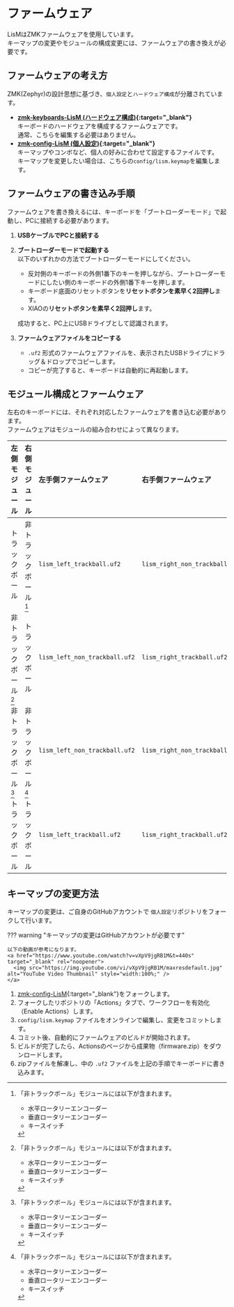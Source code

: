 # ファームウェア

LisMはZMKファームウェアを使用しています。  
キーマップの変更やモジュールの構成変更には、ファームウェアの書き換えが必要です。

## ファームウェアの考え方

ZMK(Zephyr)の設計思想に基づき、`個人設定`と`ハードウェア構成`が分離されています。

- **[zmk-keyboards-LisM (ハードウェア構成)]({{firmware_keyboard_url}}){:target="_blank"}**  
  キーボードのハードウェアを構成するファームウェアです。  
  通常、こちらを編集する必要はありません。
- **[zmk-config-LisM (個人設定)]({{firmware_config_url}}){:target="_blank"}**  
  キーマップやコンボなど、個人の好みに合わせて設定するファイルです。  
  キーマップを変更したい場合は、こちらの`config/lism.keymap`を編集します。

## ファームウェアの書き込み手順

ファームウェアを書き換えるには、キーボードを「ブートローダーモード」で起動し、PCに接続する必要があります。

1. **USBケーブルでPCと接続する**
   
2.  **ブートローダーモードで起動する**  
    以下のいずれかの方法でブートローダーモードにしてください。  
    - 反対側のキーボードの外側1番下のキーを押しながら、ブートローダーモードにしたい側のキーボードの外側1番下キーを押します。
    - キーボード底面のリセットボタンを**リセットボタンを素早く2回押し**ます。
    - XIAOの**リセットボタンを素早く2回押し**ます。

    成功すると、PC上にUSBドライブとして認識されます。

3.  **ファームウェアファイルをコピーする**
    - `.uf2` 形式のファームウェアファイルを、表示されたUSBドライブにドラッグ＆ドロップでコピーします。
    - コピーが完了すると、キーボードは自動的に再起動します。


## モジュール構成とファームウェア

左右のキーボードには、それぞれ対応したファームウェアを書き込む必要があります。  
ファームウェアはモジュールの組み合わせによって異なります。

| 左側モジュール | 右側モジュール | 左手側ファームウェア | 右手側ファームウェア |
| :--- | :--- | :--- | :--- |
| トラックボール       | 非トラックボール[^1] | `lism_left_trackball.uf2` | `lism_right_non_trackball.uf2` |
| 非トラックボール[^1] | トラックボール       | `lism_left_non_trackball.uf2` | `lism_right_trackball.uf2` |
| 非トラックボール[^1] | 非トラックボール[^1] | `lism_left_non_trackball.uf2` | `lism_right_non_trackball.uf2` |
| トラックボール       | トラックボール       | `lism_left_trackball.uf2` | `lism_right_trackball.uf2` |

[^1]:「非トラックボール」モジュールには以下が含まれます。  
    - 水平ロータリーエンコーダー  
    - 垂直ロータリーエンコーダー  
    - キースイッチ

## キーマップの変更方法

キーマップの変更は、ご自身のGitHubアカウントで `個人設定`リポジトリをフォークして行います。

??? warning "キーマップの変更はGitHubアカウントが必要です"

    以下の動画が参考になります。
    <a href="https://www.youtube.com/watch?v=vXpV9jgRB1M&t=440s" target="_blank" rel="noopener">
      <img src="https://img.youtube.com/vi/vXpV9jgRB1M/maxresdefault.jpg" alt="YouTube Video Thumbnail" style="width:100%;" />
    </a>

1. [zmk-config-LisM]({{firmware_config_url}}){:target="_blank"}をフォークします。
2. フォークしたリポジトリの「Actions」タブで、ワークフローを有効化（Enable Actions）します。
3. `config/lism.keymap` ファイルをオンラインで編集し、変更をコミットします。
4. コミット後、自動的にファームウェアのビルドが開始されます。
5. ビルドが完了したら、Actionsのページから成果物（firmware.zip）をダウンロードします。
6. zipファイルを解凍し、中の `.uf2` ファイルを上記の手順でキーボードに書き込みます。
